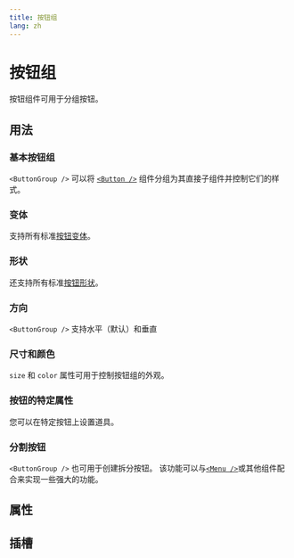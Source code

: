 ```yaml
---
title: 按钮组
lang: zh
---
```


<script setup lang="ts">
  import props from "../../../example/button-group/description/zh-props.ts";
  import slots from "../../../example/button-group/description/zh-slots.ts";
</script>

# 按钮组

按钮组件可用于分组按钮。

## 用法

### 基本按钮组

`<ButtonGroup />` 可以将 [`<Button />`](./button.md) 组件分组为其直接子组件并控制它们的样式。
<demo col src ="../../../example/button-group/basic.vue" preview="[2-11]"/>

### 变体

支持所有标准[按钮变体](./button.md)。
<demo src="../../../example/button-group/variant.vue" />

### 形状

还支持所有标准[按钮形状](./button.md#形状)。
<demo col src="../../../example/button-group/shape.vue" Preview="[2-6, 12-16]" />

### 方向

`<ButtonGroup />` 支持水平（默认）和垂直
<demo src="../../../example/button-group/orientation.vue" Preview="[2-6]" />

### 尺寸和颜色

`size` 和 `color` 属性可用于控制按钮组的外观。
<demo col src="../../../example/button-group/size-color.vue" Preview="[2-6]" />

### 按钮的特定属性

您可以在特定按钮上设置道具。
<demo col src="../../../example/button-group/specific.vue" Preview="[8-13]" />

### 分割按钮

`<ButtonGroup />` 也可用于创建拆分按钮。 该功能可以与[`<Menu />`](./menu.md)或其他组件配合来实现一些强大的功能。
<demo col src="../../../example/button-group/split.vue" />


## 属性

<data-table type="props" lang="zh" :data="props" />


## 插槽

<data-table type="slots" lang="zh" :data="slots" />
